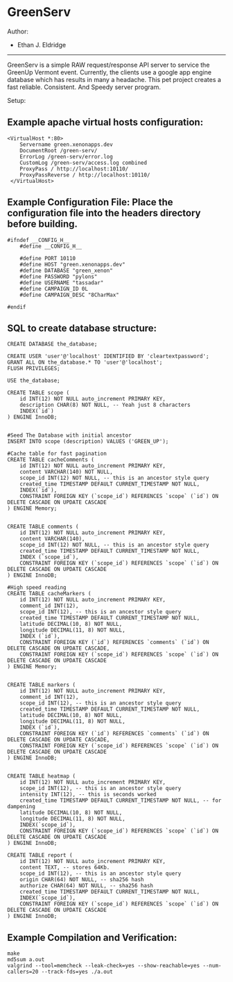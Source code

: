 GreenServ
========================================================================

Author:
- Ethan J. Eldridge


------------------------------------------------------------------------


GreenServ is a simple RAW request/response API server to service the
GreenUp Vermont event. Currently, the clients use a google app engine
database which has results in many a headache. This pet project creates 
a fast reliable. Consistent. And Speedy server program.

Setup:

Example apache virtual hosts configuration:
------------------------------------------------------------------------

	<VirtualHost *:80>
        Servername green.xenonapps.dev
        DocumentRoot /green-serv/
        ErrorLog /green-serv/error.log
        CustomLog /green-serv/access.log combined
        ProxyPass / http://localhost:10110/
        ProxyPassReverse / http://localhost:10110/
     </VirtualHost>

Example Configuration File:
Place the configuration file into the headers directory before building.
------------------------------------------------------------------------

	#ifndef __CONFIG_H__
		#define __CONFIG_H__
	
		#define PORT 10110
		#define HOST "green.xenonapps.dev"
		#define DATABASE "green_xenon"
		#define PASSWORD "pylons"
		#define USERNAME "tassadar"
        #define CAMPAIGN_ID 0L
        #define CAMPAIGN_DESC "8CharMax"
	
	#endif


SQL to create database structure:
------------------------------------------------------------------------

    CREATE DATABASE the_database;
    
    CREATE USER 'user'@'localhost' IDENTIFIED BY 'cleartextpassword';
    GRANT ALL ON the_database.* TO 'user'@'localhost';
    FLUSH PRIVILEGES;
    
    USE the_database;
    
    CREATE TABLE scope (
    	id INT(12) NOT NULL auto_increment PRIMARY KEY,
    	description CHAR(8) NOT NULL, -- Yeah just 8 characters
    	INDEX(`id`)
    ) ENGINE InnoDB;
    
    
    #Seed The Database with initial ancestor
    INSERT INTO scope (description) VALUES ('GREEN_UP');
    
    #Cache table for fast pagination
    CREATE TABLE cacheComments (
    	id INT(12) NOT NULL auto_increment PRIMARY KEY,
    	content VARCHAR(140) NOT NULL,
    	scope_id INT(12) NOT NULL, -- this is an ancestor style query
    	created_time TIMESTAMP DEFAULT CURRENT_TIMESTAMP NOT NULL,
    	INDEX(`id`),
        CONSTRAINT FOREIGN KEY (`scope_id`) REFERENCES `scope` (`id`) ON DELETE CASCADE ON UPDATE CASCADE
    ) ENGINE Memory;
    
    
    CREATE TABLE comments (
    	id INT(12) NOT NULL auto_increment PRIMARY KEY,
    	content VARCHAR(140),
    	scope_id INT(12) NOT NULL, -- this is an ancestor style query
    	created_time TIMESTAMP DEFAULT CURRENT_TIMESTAMP NOT NULL,
    	INDEX (`scope_id`),
    	CONSTRAINT FOREIGN KEY (`scope_id`) REFERENCES `scope` (`id`) ON DELETE CASCADE ON UPDATE CASCADE
    ) ENGINE InnoDB;
    
    #High speed reading
    CREATE TABLE cacheMarkers (
    	id INT(12) NOT NULL auto_increment PRIMARY KEY,
    	comment_id INT(12),
    	scope_id INT(12), -- this is an ancestor style query
    	created_time TIMESTAMP DEFAULT CURRENT_TIMESTAMP NOT NULL,
    	latitude DECIMAL(10, 8) NOT NULL,
    	longitude DECIMAL(11, 8) NOT NULL,
        INDEX (`id`),
        CONSTRAINT FOREIGN KEY (`id`) REFERENCES `comments` (`id`) ON DELETE CASCADE ON UPDATE CASCADE,
        CONSTRAINT FOREIGN KEY (`scope_id`) REFERENCES `scope` (`id`) ON DELETE CASCADE ON UPDATE CASCADE
    ) ENGINE Memory;
    
    
    CREATE TABLE markers (
    	id INT(12) NOT NULL auto_increment PRIMARY KEY,
    	comment_id INT(12),
    	scope_id INT(12), -- this is an ancestor style query
    	created_time TIMESTAMP DEFAULT CURRENT_TIMESTAMP NOT NULL,
    	latitude DECIMAL(10, 8) NOT NULL,
    	longitude DECIMAL(11, 8) NOT NULL,
    	INDEX (`id`),
    	CONSTRAINT FOREIGN KEY (`id`) REFERENCES `comments` (`id`) ON DELETE CASCADE ON UPDATE CASCADE,
    	CONSTRAINT FOREIGN KEY (`scope_id`) REFERENCES `scope` (`id`) ON DELETE CASCADE ON UPDATE CASCADE
    ) ENGINE InnoDB;
    
    
    CREATE TABLE heatmap (
    	id INT(12) NOT NULL auto_increment PRIMARY KEY,
    	scope_id INT(12), -- this is an ancestor style query
    	intensity INT(12), -- this is seconds worked
    	created_time TIMESTAMP DEFAULT CURRENT_TIMESTAMP NOT NULL, -- for dampening
    	latitude DECIMAL(10, 8) NOT NULL,
    	longitude DECIMAL(11, 8) NOT NULL,
    	INDEX(`scope_id`),
    	CONSTRAINT FOREIGN KEY (`scope_id`) REFERENCES `scope` (`id`) ON DELETE CASCADE ON UPDATE CASCADE
    ) ENGINE InnoDB;
    
    CREATE TABLE report (
		id INT(12) NOT NULL auto_increment PRIMARY KEY,
		content TEXT, -- stores 64Kb.
		scope_id INT(12), -- this is an ancestor style query
		origin CHAR(64) NOT NULL, -- sha256 hash
		authorize CHAR(64) NOT NULL, -- sha256 hash
		created_time TIMESTAMP DEFAULT CURRENT_TIMESTAMP NOT NULL,
		INDEX(`scope_id`),
		CONSTRAINT FOREIGN KEY (`scope_id`) REFERENCES `scope` (`id`) ON DELETE CASCADE ON UPDATE CASCADE
	) ENGINE InnoDB;


Example Compilation and Verification:
------------------------------------------------------------------------

	make
	md5sum a.out
	valgrind --tool=memcheck --leak-check=yes --show-reachable=yes --num-callers=20 --track-fds=yes ./a.out

